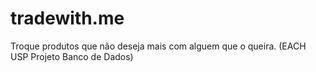 # tradewith.me
Troque produtos que não deseja mais com alguem que o queira. (EACH USP Projeto Banco de Dados)
